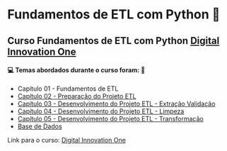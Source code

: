 # Fundamentos de ETL com Python :snake:

## Curso Fundamentos de ETL com Python [Digital Innovation One](https://digitalinnovation.one/)

#### :computer: Temas abordados durante o curso foram: :rocket:

- Capítulo 01 - Fundamentos de ETL
- [Capítulo 02 - Preparação do Projeto ETL](https://github.com/romulovieira777/Fundamentos_de_ETL_com_Python/tree/main/Cap%C3%ADtulo%2002%20-%20Prepara%C3%A7%C3%A3o%20do%20Projeto%20ETL)
- [Capítulo 03 - Desenvolvimento do Projeto ETL - Extração Validação](https://github.com/romulovieira777/Fundamentos_de_ETL_com_Python/tree/main/Cap%C3%ADtulo%2003%20-%20Desenvolvimento%20do%20Projeto%20ETL%20-%20Extra%C3%A7%C3%A3o%20Valida%C3%A7%C3%A3o)
- [Capítulo 04 - Desenvolvimento do Projeto ETL - Limpeza](https://github.com/romulovieira777/Fundamentos_de_ETL_com_Python/tree/main/Cap%C3%ADtulo%2004%20-%20Desenvolvimento%20do%20Projeto%20ETL%20-%20Limpeza)
- [Capítulo 05 - Desenvolvimento do Projeto ETL - Transformação](https://github.com/romulovieira777/Fundamentos_de_ETL_com_Python/tree/main/Cap%C3%ADtulo%2005%20-%20Desenvolvimento%20do%20Projeto%20ETL%20-%20Transforma%C3%A7%C3%A3o)
- [Base de Dados](https://github.com/romulovieira777/Fundamentos_de_ETL_com_Python/tree/main/Base%20de%20Dados)

Link para o curso: [Digital Innovation One](https://digitalinnovation.one/)

